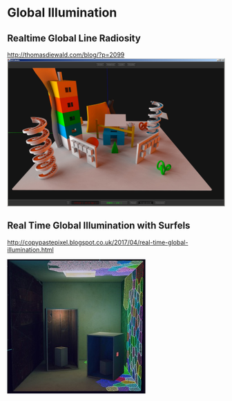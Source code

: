 # Global Illumination

## Realtime Global Line Radiosity
http://thomasdiewald.com/blog/?p=2099
![](diewald_hdr_twosided.jpg)

## Real Time Global Illumination with Surfels
http://copypastepixel.blogspot.co.uk/2017/04/real-time-global-illumination.html

![](surfels.jpg)
